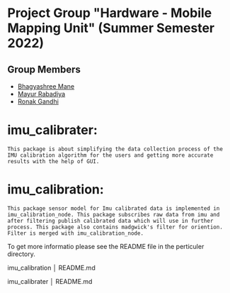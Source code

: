 # Project Group "Hardware - Mobile Mapping Unit" (Summer Semester 2022)

## Group Members

* [Bhagyashree Mane](bhagmane@campus.uni-paderborn.de)
* [Mayur Rabadiya](rmayur@campus.uni-paderborn.de)
* [Ronak Gandhi](rgandhi@campus.uni-paderborn.de)



# imu_calibrater:
    This package is about simplifying the data collection process of the IMU calibration algorithm for the users and getting more accurate results with the help of GUI. 
    
# imu_calibration: 
    This package sensor model for Imu calibrated data is implemented in imu_calibration_node. This package subscribes raw data from imu and after filtering publish calibrated data which will use in further process. This package also contains madgwick's filter for oriention. Filter is merged with imu_calibration_node.

To get more informatio please see the README file in the perticuler directory.

imu_calibration
│   README.md

imu_calibrater
│   README.md
